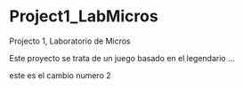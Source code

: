 # Project1_LabMicros
Projecto 1, Laboratorio de Micros

Este proyecto se trata de un juego basado en el legendario ...

este es el cambio numero 2
